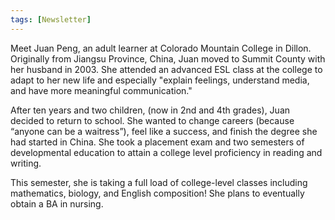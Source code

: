 ```yaml
---
tags: [Newsletter]
---
```

Meet Juan Peng, an adult learner at Colorado Mountain College in Dillon. Originally from Jiangsu Province, China, Juan moved to Summit County with her husband in 2003. She attended an advanced ESL class at the college to adapt to her new life and especially "explain feelings, understand media, and have more meaningful communication."

After ten years and two children, (now in 2nd and 4th grades), Juan decided to return to school. She wanted to change careers (because “anyone can be a waitress”), feel like a success, and finish the degree she had started in China. She took a placement exam and two semesters of developmental education to attain a college level proficiency in reading and writing.

This semester, she is taking a full load of college-level classes including mathematics, biology, and English composition! She plans to eventually obtain a BA in nursing.